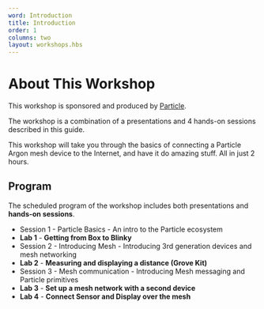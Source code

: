```yaml
---
word: Introduction
title: Introduction
order: 1
columns: two
layout: workshops.hbs
---
```


# About This Workshop

This workshop is sponsored and produced by [Particle](https:www.particle.io).

The workshop is a combination of a presentations and 4 hands-on sessions described in this guide.

This workshop will take you through the basics of connecting a Particle Argon mesh device to the Internet, and have it do amazing stuff. All in just 2 hours.

## Program

The scheduled program of the workshop includes both presentations and **hands-on sessions**.

- Session 1 - Particle Basics - An intro to the Particle ecosystem
- **Lab 1** - **Getting from Box to Blinky**
- Session 2 - Introducing Mesh - Introducing 3rd generation devices and mesh networking
- **Lab 2** - **Measuring and displaying a distance (Grove Kit)**
- Session 3 - Mesh communication - Introducing Mesh messaging and Particle primitives
- **Lab 3** - **Set up a mesh network with a second device**
- **Lab 4** - **Connect Sensor and Display over the mesh**
